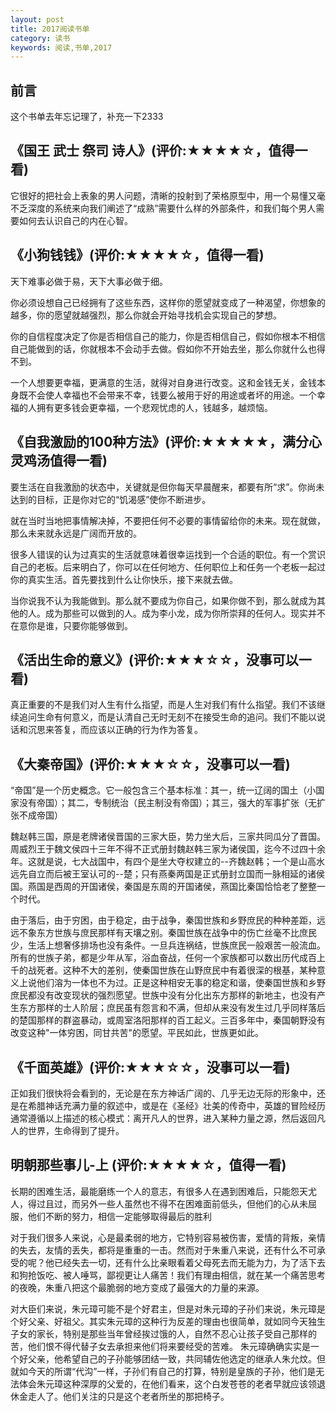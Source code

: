 ```yaml
---
layout: post
title: 2017阅读书单
category: 读书
keywords: 阅读,书单,2017
---
```


## 前言

这个书单去年忘记理了，补充一下2333

## 《国王 武士 祭司 诗人》(评价:★★★★☆，值得一看)

它很好的把社会上表象的男人问题，清晰的投射到了荣格原型中，用一个易懂又毫不乏深度的系统来向我们阐述了“成熟”需要什么样的外部条件，和我们每个男人需要如何去认识自己的内在心智。

## 《小狗钱钱》(评价:★★★★☆，值得一看)


天下难事必做于易，天下大事必做于细。

你必须设想自己已经拥有了这些东西，这样你的愿望就变成了一种渴望，你想象的越多，你的愿望就越强烈，那么你就会开始寻找机会实现自己的梦想。

你的自信程度决定了你是否相信自己的能力，你是否相信自己，假如你根本不相信自己能做到的话，你就根本不会动手去做。假如你不开始去坐，那么你就什么也得不到。

一个人想要更幸福，更满意的生活，就得对自身进行改变。这和金钱无关，金钱本身既不会使人幸福也不会带来不幸，钱要么被用于好的用途或者坏的用途。一个幸福的人拥有更多钱会更幸福，一个悲观忧虑的人，钱越多，越烦恼。

## 《自我激励的100种方法》(评价:★★★★★，满分心灵鸡汤值得一看)

要生活在自我激励的状态中，关键就是但你每天早晨醒来，都要有所“求”。你尚未达到的目标，正是你对它的“饥渴感”使你不断进步。

就在当时当地把事情解决掉，不要把任何不必要的事情留给你的未来。现在就做，那么未来就永远是广阔而开放的。

很多人错误的认为过真实的生活就意味着很幸运找到一个合适的职位。有一个赏识自己的老板。后来明白了，你可以在任何地方、任何职位上和任务一个老板一起过你的真实生活。首先要找到什么让你快乐，接下来就去做。

当你说我不认为我能做到。那么就不要成为你自己，如果你做不到，那么就成为其他的人。成为那些可以做到的人。成为李小龙，成为你所崇拜的任何人。现实并不在意你是谁，只要你能够做到。



## 《活出生命的意义》(评价:★★★☆☆，没事可以一看)


真正重要的不是我们对人生有什么指望，而是人生对我们有什么指望。我们不该继续追问生命有何意义，而是认清自己无时无刻不在接受生命的追问。我们不能以说话和沉思来答复，而应该以正确的行为作为答复。

## 《大秦帝国》(评价:★★★☆☆，没事可以一看)

“帝国”是一个历史概念。它一般包含三个基本标准：其一，统一辽阔的国土（小国家没有帝国）；其二，专制统治（民主制没有帝国）；其三，强大的军事扩张（无扩张不成帝国）

魏赵韩三国，原是老牌诸侯晋国的三家大臣，势力坐大后，三家共同瓜分了晋国。周威烈王于魏文侯四十三年不得不正式册封魏赵韩三家为诸侯国，迄今不过四十余年。这就是说，七大战国中，有四个是坐大夺权建立的--齐魏赵韩；一个是山高水远先自立而后被王室认可的--楚；只有燕秦两国是正式册封立国而一脉相延的诸侯国。燕国是西周的开国诸侯，秦国是东周的开国诸侯，燕国比秦国恰恰老了整整一个时代。

由于落后，由于穷困，由于稳定，由于战争，秦国世族和乡野庶民的种种差距，远远不象东方世族与庶民那样有天壤之别。秦国世族在战争中的伤亡丝毫不比庶民少，生活上想奢侈排场也没有条件。一旦兵连祸结，世族庶民一般艰苦一般流血。所有的世族子弟，都是少年从军，浴血奋战，任何一个家族都可以数出历代成百上千的战死者。这种不大的差别，使秦国世族在山野庶民中有着很深的根基，某种意义上说他们溶为一体也不为过。正是这种相安无事的稳定和谐，使秦国世族和乡野庶民都没有改变现状的强烈愿望。世族中没有分化出东方那样的新地主，也没有产生东方那样的士人阶层；庶民虽有怨言和不满，但却从来没有发生过几乎同样落后的楚国那样的群盗暴动，或周室洛阳那样的百工起义。三百多年中，秦国朝野没有改变这种"一体穷困，同甘共苦"的愿望。平民如此，世族更如此。


## 《千面英雄》(评价:★★★☆☆，没事可以一看)

正如我们很快将会看到的，无论是在东方神话广阔的、几乎无边无际的形象中，还是在希腊神话充满力量的叙述中，或是在《圣经》壮美的传奇中，英雄的冒险经历通常遵循以上描述的核心模式：离开凡人的世界，进入某种力量之源，然后返回凡人的世界，生命得到了提升。


## 明朝那些事儿-上 (评价:★★★★☆，值得一看)

长期的困难生活，最能磨练一个人的意志，有很多人在遇到困难后，只能怨天尤人，得过且过，而另外一些人虽然也不得不在困难面前低头，但他们的心从未屈服，他们不断的努力，相信一定能够取得最后的胜利

对于我们很多人来说，心是最柔弱的地方，它特别容易被伤害，爱情的背叛，亲情的失去，友情的丢失，都将是重重的一击。然而对于朱重八来说，还有什么不可承受的呢？他已经失去一切，还有什么比亲眼看着父母死去而无能为力，为了活下去和狗抢饭吃、被人唾骂，鄙视更让人痛苦！我们有理由相信，就在某一个痛苦思考的夜晚，朱重八把这个最脆弱的地方变成了最强大的力量的来源。

对大臣们来说，朱元璋可能不是个好君主，但是对朱元璋的子孙们来说，朱元璋是个好父亲、好祖父。其实朱元璋的这种行为反差的理由也很简单，就如同今天独生子女的家长，特别是那些当年曾经挨过饿的人，自然不忍心让孩子受自己那样的苦，他们恨不得代替子女去承担来他们将来要经受的苦难。 朱元璋确确实实是一个好父亲，他希望自己的子孙能够团结一致，共同辅佐他选定的继承人朱允炆。但就如今天的所谓“代沟”一样，子孙们有自己的打算，特别是皇族的子孙，他们是无法体会朱元璋这种深厚的父爱的，在他们看来，这个白发苍苍的老者早就应该领退休金走人了。他们关注的只是这个老者所坐的那把椅子。

